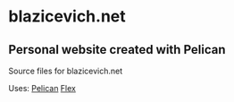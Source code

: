# blazicevich.net
Personal website created with Pelican
----

Source files for blazicevich.net

Uses:
[Pelican](http://blog.getpelican.com/)
[Flex](https://github.com/alexandrevicenzi/Flex)
